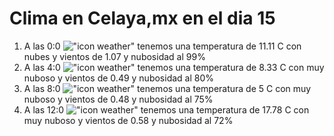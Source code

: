 # Clima en Celaya,mx en el dia 15

1. A las 0:0 !["icon weather"](http://openweathermap.org/img/w/04n.png) tenemos una temperatura de 11.11 C con nubes y  vientos de 1.07 y nubosidad al 99%
1. A las 4:0 !["icon weather"](http://openweathermap.org/img/w/04n.png) tenemos una temperatura de 8.33 C con muy nuboso y  vientos de 0.49 y nubosidad al 80%
1. A las 8:0 !["icon weather"](http://openweathermap.org/img/w/04d.png) tenemos una temperatura de 5 C con muy nuboso y  vientos de 0.48 y nubosidad al 75%
1. A las 12:0 !["icon weather"](http://openweathermap.org/img/w/04d.png) tenemos una temperatura de 17.78 C con muy nuboso y  vientos de 0.58 y nubosidad al 72%
